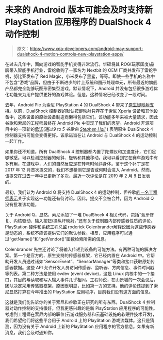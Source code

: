 # 未来的 Android 版本可能会及时支持新 PlayStation 应用程序的 DualShock 4 动作控制

> 原文：<https://www.xda-developers.com/android-may-support-dualshock-4-motion-controls-new-playstation-apps/>

在过去几年中，面向游戏的智能手机变得非常流行。华硕将其 ROG(玩家国度)品牌带入智能手机行业，雷蛇收购了一家名为 Nextbit 的 OEM 厂商并发布了雷蛇手机，努比亚发布了 Red Magic，小米发布了黑鲨，等等。即使一些手机的名称中不包含“游戏”品牌，但由于不断进步的片上系统和图形处理单元，所有最近的旗舰产品都完全能够玩图形密集型游戏。默认情况下，Android 并没有包括很多游戏优化功能来为用户提供更好的游戏体验。但是，这种情况已经改变了一段时间。

去年，Android Pie 为索尼 PlayStation 4 的 DualShock 4 带来了[原生键映射支持](https://www.xda-developers.com/android-pie-support-playstation-4-dualshock-4/)。以前，DualShock 控制器的默认按键映射只存在于索尼 Xperia 设备和其他设备中，这些设备的原始设备制造商懒得包括它们。该功能多年来被大量请求，因此谷歌和索尼的工程师最终在 Android Pie 中实现了我们的愿望。Android 开源项目中的一项新的[承诺](https://android-review.googlesource.com/c/platform/hardware/libhardware/+/571762/)(通过*9 to 5 谷歌的 [Stephen Hall](https://twitter.com/hallstephenj/status/1096168135785410560)* [)](https://twitter.com/hallstephenj/status/1096168135785410560) 表明原生 DualShock 4 控制器支持可能会变得更好。该承诺旨在让 Android 与 DualShock 4 的运动控制一起工作。

如果你还不知道，所有 DualShock 4 控制器都内置了陀螺仪和加速度计，它们足够敏感，可以检测控制器的倾斜、旋转和其他移动。我可以看到它在赛车游戏中有多有用，在游戏中，人们的自然反应是在转弯时倾斜身体。鉴于这个补丁是在 2017 年 12 月首次提交的，我们不想猜测它是否或何时会进入 Android。然而，该提交在过去一年中已更新了多次，最近一次评论是在 2019 年 2 月 8 日发表的。

最初，我们认为 Android Q 将支持 DualShock 4 的运动控制，但谷歌[的一名工程师表示](https://android-review.googlesource.com/c/platform/hardware/libhardware/+/571762/11#message-8925f9aa59300c689f08d3cf1b5584cab4118e73)关于实现这一功能还有待讨论。因此，提交不会被合并，因为 Android Q 没有批准该功能。

关于 Android Q，显然，索尼添加了一堆 DualShock 4 相关代码，包括“蓝牙修复、内核驱动、输入按钮/操纵杆映射。”还有关于控制器内部传感器性质的评论。PlayStation 硬件和系统工程总监 roderick Colenbrander[解释说](https://android-review.googlesource.com/c/platform/hardware/libhardware/+/571762/11#message-b72e3cefecab043a6ac6d01013c236d7f847d882)因为这些传感器是动态的，系统不应该提供它们的默认参数。相反，应用程序可以通过“getName()”和“getVendor()”函数检索所需的信息。

Colenbrander 先生还讨论了将输入传递到设备的可能方法。有两种可能的解决方案。第一个是官方的、原生支持的传感器框架，它已经内置在 Android 中。它帮助开发人员通过诸如“SensorEvent”、“SensorManager”等类和接口获取原始传感器数据。这些 API 允许开发人员访问传感器、监听器、方向信息、事件时间戳等列表。第二种方法是使用 evdev (event device)，这是 Linux 内核中的一个接口，其目的与读取和写入输入事件几乎相同。工程师说，在山景城的一次会议后，团队决定采用传感器框架，原因很明显，比如第一方的支持。他的评论还提到了索尼显然打算在今年推出的 PlayStation 应用程序，目前我们没有这方面的信息。

这就是我们能告诉你的关于索尼和谷歌正在研究的所有东西。DualShock 4 控制器对动作控制的支持很好，但我更感兴趣的是新 PlayStation 应用程序的可能性。考虑到工程师在索尼内部的职位(云游戏服务器和云基础设施的软硬件技术开发)，我们希望他们将这些平台用于 Android 上的 PlayStation 游戏流媒体。这只是猜测，因为没有关于 Android 上新的 PlayStation 应用程序的官方信息。如果有新消息，我们会及时通知你。